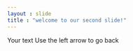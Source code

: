 ```yaml
---
layout : slide
title : "welcome to our second slide!"
---
```

Your text
Use the left arrow to go back
